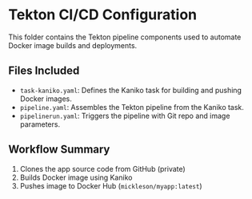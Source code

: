 # Tekton CI/CD Configuration

This folder contains the Tekton pipeline components used to automate Docker image builds and deployments.

## Files Included
- `task-kaniko.yaml`: Defines the Kaniko task for building and pushing Docker images.
- `pipeline.yaml`: Assembles the Tekton pipeline from the Kaniko task.
- `pipelinerun.yaml`: Triggers the pipeline with Git repo and image parameters.

## Workflow Summary
1. Clones the app source code from GitHub (private)
2. Builds Docker image using Kaniko
3. Pushes image to Docker Hub (`mickleson/myapp:latest`)


